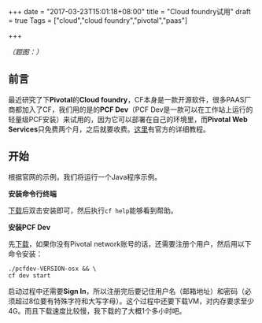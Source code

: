+++
date = "2017-03-23T15:01:18+08:00"
title = "Cloud foundry试用"
draft = true
Tags = ["cloud","cloud foundry","pivotal","paas"]

+++

*（题图：）*

## 前言

最近研究了下**Pivotal**的**Cloud foundry**，CF本身是一款开源软件，很多PAAS厂商都加入了CF，我们用的是的**PCF Dev**（PCF Dev是一款可以在工作站上运行的轻量级PCF安装）来试用的，因为它可以部署在自己的环境里，而**Pivotal Web Services**只免费两个月，之后就要收费。[这里](https://pivotal.io/cn/platform/pcf-tutorials/getting-started-with-pivotal-cloud-foundry-dev/introduction)有官方的详细教程。

## 开始

根据官网的示例，我们将运行一个Java程序示例。

**安装命令行终端**

[下载](https://pivotal.io/cn/platform/pcf-tutorials/getting-started-with-pivotal-cloud-foundry-dev/install-the-cf-cli)后双击安装即可，然后执行`cf help`能够看到帮助。

**安装PCF Dev**

先[下载](https://network.pivotal.io/products/pcfdev)，如果你没有Pivotal network账号的话，还需要注册个用户，然后用以下命令安装：

```shell
./pcfdev-VERSION-osx && \
cf dev start
```

启动过程中还需要**Sign In**，所以注册完后要记住用户名（邮箱地址）和密码（必须超过8位要有特殊字符和大写字母）。这个过程中还要下载VM，对内存要求至少4G。而且下载速度比较慢，我下载的了大概1个多小时吧。